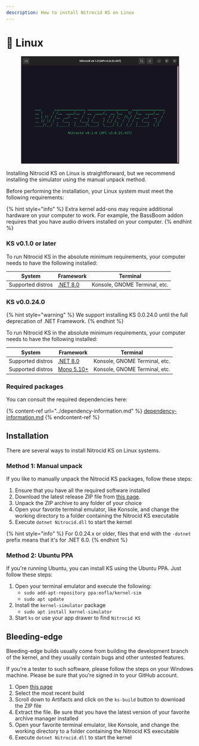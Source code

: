 ```yaml
---
description: How to install Nitrocid KS on Linux
---
```


# 🐧 Linux

<figure><img src="../../.gitbook/assets/146-linux.png" alt=""><figcaption></figcaption></figure>

Installing Nitrocid KS on Linux is straightforward, but we recommend installing the simulator using the manual unpack method.

Before performing the installation, your Linux system must meet the following requirements:

{% hint style="info" %}
Extra kernel add-ons may require additional hardware on your computer to work. For example, the BassBoom addon requires that you have audio drivers installed on your computer.
{% endhint %}

### KS v0.1.0 or later

To run Nitrocid KS in the absolute minimum requirements, your computer needs to have the following installed:

| System            | Framework                                                          | Terminal                      |
| ----------------- | ------------------------------------------------------------------ | ----------------------------- |
| Supported distros | [.NET 8.0](https://dotnet.microsoft.com/en-us/download/dotnet/8.0) | Konsole, GNOME Terminal, etc. |

### KS v0.0.24.0

{% hint style="warning" %}
We support installing KS 0.0.24.0 until the full deprecation of .NET Framework.
{% endhint %}

To run Nitrocid KS in the absolute minimum requirements, your computer needs to have the following installed:

| System            | Framework                                                          | Terminal                      |
| ----------------- | ------------------------------------------------------------------ | ----------------------------- |
| Supported distros | [.NET 8.0](https://dotnet.microsoft.com/en-us/download/dotnet/8.0) | Konsole, GNOME Terminal, etc. |
| Supported distros | [Mono 5.10+](https://www.mono-project.com/download/stable/)        | Konsole, GNOME Terminal, etc. |

### Required packages

You can consult the required dependencies here:

{% content-ref url="../dependency-information.md" %}
[dependency-information.md](../dependency-information.md)
{% endcontent-ref %}

## Installation

There are several ways to install Nitrocid KS on Linux systems.

### Method 1: Manual unpack

If you like to manually unpack the Nitrocid KS packages, follow these steps:

1. Ensure that you have all the required software installed
2. Download the latest release ZIP file from [this page](https://github.com/Aptivi/Kernel-Simulator/releases).
3. Unpack the ZIP archive to any folder of your choice
4. Open your favorite terminal emulator, like Konsole, and change the working directory to a folder containing the Nitrocid KS executable
5. Execute `dotnet Nitrocid.dll` to start the kernel

{% hint style="info" %}
For 0.0.24.x or older, files that end with the `-dotnet` prefix means that it's for .NET 6.0.
{% endhint %}

### Method 2: Ubuntu PPA

If you're running Ubuntu, you can install KS using the Ubuntu PPA. Just follow these steps:

1. Open your terminal emulator and execute the following:
   * `sudo add-apt-repository ppa:eofla/kernel-sim`
   * `sudo apt update`
2. Install the `kernel-simulator` package
   * `sudo apt install kernel-simulator`
3. Start `ks` or use your app drawer to find `Nitrocid KS`

## Bleeding-edge

Bleeding-edge builds usually come from building the development branch of the kernel, and they usually contain bugs and other untested features.

If you're a tester to such software, please follow the steps on your Windows machine. Please be sure that you're signed in to your GitHub account.

1. Open [this page](https://github.com/Aptivi/Kernel-Simulator/actions/workflows/build-linux.yml)
2. Select the most recent build
3. Scroll down to Artifacts and click on the `ks-build` button to download the ZIP file
4. Extract the file. Be sure that you have the latest version of your favorite archive manager installed
5. Open your favorite terminal emulator, like Konsole, and change the working directory to a folder containing the Nitrocid KS executable
6. Execute `dotnet Nitrocid.dll` to start the kernel

